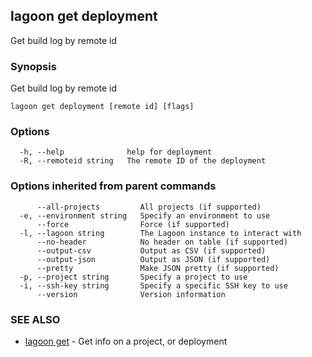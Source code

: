 ## lagoon get deployment

Get build log by remote id

### Synopsis

Get build log by remote id

```
lagoon get deployment [remote id] [flags]
```

### Options

```
  -h, --help              help for deployment
  -R, --remoteid string   The remote ID of the deployment
```

### Options inherited from parent commands

```
      --all-projects         All projects (if supported)
  -e, --environment string   Specify an environment to use
      --force                Force (if supported)
  -l, --lagoon string        The Lagoon instance to interact with
      --no-header            No header on table (if supported)
      --output-csv           Output as CSV (if supported)
      --output-json          Output as JSON (if supported)
      --pretty               Make JSON pretty (if supported)
  -p, --project string       Specify a project to use
  -i, --ssh-key string       Specify a specific SSH key to use
      --version              Version information
```

### SEE ALSO

* [lagoon get](lagoon_get.md)	 - Get info on a project, or deployment

